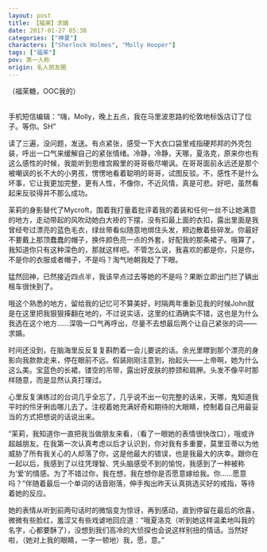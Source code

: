 ```yaml
---
layout: post
title: 【福茉】求婚
date: 2017-01-27 05:38
categories: ["神夏"]
characters: ["Sherlock Holmes", "Molly Hooper"]
tags: ["福茉"]
pov: 第一人称
origin: 名人朋友圈
---
```


（福茉糖，OOC我的）
<br><br>

手机短信编辑：“嗨，Molly，晚上五点，我在马里波恩路的伦敦地标饭店订了位子。等你。SH”

读了三遍，没问题，发送。有点紧张，感受一下大衣口袋里戒指硬邦邦的外壳包装，呼出一口气来缓解自己的紧张情绪。冷静，冷静，天哪，夏洛克，原来你也有这么感性的时候，我能听到思维宫殿里的哥哥极尽嘲讽。在哥哥面前永远还是那个被嘲讽的长不大的小男孩，愣愣地看着聪明的哥哥，试图反驳。不，感性不是什么坏事，它让我更加完整，更有人性，不像你，不近风情，真是可悲。好吧，虽然看起来反驳得并不那么成功。

茉莉的身影替代了Mycroft，围着我打量着批评着我的着装和任何一丝不让她满意的地方，走动带起的风吹动她白大褂的下摆，没有扣最上面的衣扣，露出里面是我曾经夸过漂亮的蓝色毛衣，绿丝带看似随意地绑住头发，颊边散着些碎发。你最好不要戴上那顶蠢蠢的帽子，换件颜色亮一点的外套，好配我的那条裙子。哦算了，我知道你只有这种深色的，那就这样吧。不管怎么说，我喜欢的都是你，只是你，不是你的衣服或者帽子，不是吗？淘气地朝我眨了下眼。

猛然回神，已然接近四点半，我该早点过去等她的不是吗？果断立即出门拦了辆出租车很快到了。

哦这个熟悉的地方，留给我的记忆可不算美好，时隔两年重新见我的时候John就是在这里把我狠狠揍翻在地的，不过说实话，这里的红酒确实不错，这也是为什么我选在这个地方……深吸一口气再呼出，尽量不去想最后两个让自己紧张的词——求婚。

时间还没到，在脑海里反反复复斟酌着一会儿要说的话。余光里瞟到那个漂亮的身影向我款款走来，停在眼前不远。假装刚刚注意到，抬起头——上帝啊，她为什么这么美。宝蓝色的长裙，镂空的吊带，露出好皮肤的脖颈和肩胛。头发不像平时那样随意，而是显然认真打理过。

心里反复演练过的台词几乎全忘了，几乎说不出一句完整的话来，天哪，鬼知道我平时的伶牙俐齿哪儿去了。注视着她充满好奇和期待的大眼睛，控制着自己用最妥当的方式把想说的话说出来。

“茉莉，我知道你一直把我当做朋友来看，（看了一眼她的表情很快改口），哦或许超越朋友。在我第一次认真考虑以后才认识到，你对我有多重要，莫里亚蒂以为他威胁了所有我关心的人却落了你，这是他最大的错误，也是我最大的庆幸。跟你在一起以后，我感到了以往凭理智、凭头脑感受不到的愉悦，我感到了一种被称为‘爱’的情感。为了不错过你，我在想，我在想你是否愿意嫁给我。你……愿意吗？”伴随着最后一个单词的话音刚落，伸手掏出昨天认真挑选买好的戒指，等待着她的反应。

她的表情从听到前两句话时的微恼变为惊讶，再到感动，直到停留在最后的欣喜，微微有些脸红，羞涩又有些戏谑地回应道：“哦夏洛克（听到她这样温柔地叫我的名字，心都要酥了），没想到我们高冷的大侦探也会说这样别扭的情话。当然好啦，（她对上我的眼睛，一字一顿地）我，愿，意。”
